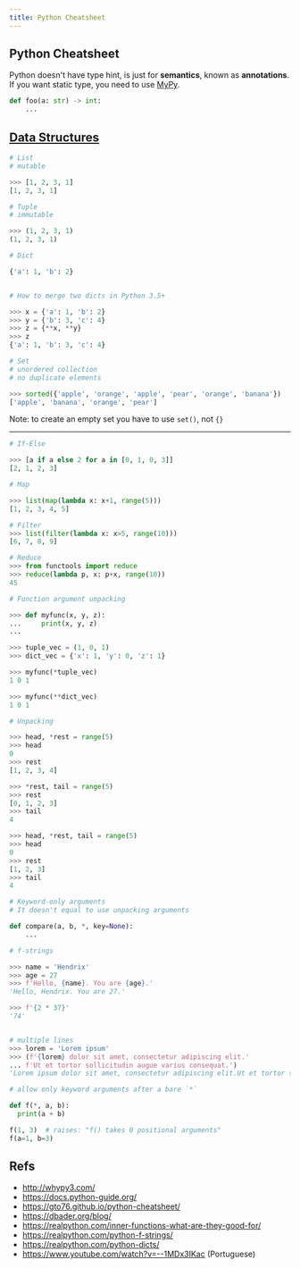 ```yaml
---
title: Python Cheatsheet
---
```


Python Cheatsheet
-----------------

Python doesn't have type hint, is just for **semantics**, known as **annotations**. If you want static type, you need to use [MyPy](http://mypy-lang.org/).

```python
def foo(a: str) -> int:
    ...
```

## [Data Structures](https://docs.python.org/3.6/tutorial/datastructures.html)

```python
# List
# mutable

>>> [1, 2, 3, 1]
[1, 2, 3, 1]

```

```python
# Tuple
# immutable

>>> (1, 2, 3, 1)
(1, 2, 3, 1)


```

```python
# Dict

{'a': 1, 'b': 2}


# How to merge two dicts in Python 3.5+

>>> x = {'a': 1, 'b': 2}
>>> y = {'b': 3, 'c': 4}
>>> z = {**x, **y}
>>> z
{'a': 1, 'b': 3, 'c': 4}

```

```python
# Set
# unordered collection
# no duplicate elements

>>> sorted({'apple', 'orange', 'apple', 'pear', 'orange', 'banana'})
['apple', 'banana', 'orange', 'pear']

```

Note: to create an empty set you have to use `set()`, not `{}`

---

```python
# If-Else

>>> [a if a else 2 for a in [0, 1, 0, 3]]
[2, 1, 2, 3]

```


```python
# Map

>>> list(map(lambda x: x+1, range(5)))
[1, 2, 3, 4, 5]

# Filter
>>> list(filter(lambda x: x>5, range(10)))
[6, 7, 8, 9]

# Reduce
>>> from functools import reduce
>>> reduce(lambda p, x: p+x, range(10))
45

```


```python
# Function argument unpacking

>>> def myfunc(x, y, z):
...     print(x, y, z)
...

>>> tuple_vec = (1, 0, 1)
>>> dict_vec = {'x': 1, 'y': 0, 'z': 1}

>>> myfunc(*tuple_vec)
1 0 1

>>> myfunc(**dict_vec)
1 0 1

```

```python
# Unpacking

>>> head, *rest = range(5)
>>> head
0
>>> rest
[1, 2, 3, 4]

>>> *rest, tail = range(5)
>>> rest
[0, 1, 2, 3]
>>> tail
4

>>> head, *rest, tail = range(5)
>>> head
0
>>> rest
[1, 2, 3]
>>> tail
4

```

```python
# Keyword-only arguments
# It doesn't equal to use unpacking arguments

def compare(a, b, *, key=None):
    ...
```

```python
# f-strings

>>> name = 'Hendrix'
>>> age = 27
>>> f'Hello, {name}. You are {age}.'
'Hello, Hendrix. You are 27.'

>>> f'{2 * 37}'
'74'


# multiple lines
>>> lorem = 'Lorem ipsum'
>>> (f'{lorem} dolor sit amet, consectetur adipiscing elit.'
... f'Ut et tortor sollicitudin augue varius consequat.')
'Lorem ipsum dolor sit amet, consectetur adipiscing elit.Ut et tortor sollicitudin augue varius consequat.'

```


```python
# allow only keyword arguments after a bare `*`

def f(*, a, b):
  print(a + b)

f(1, 3)  # raises: "f() takes 0 positional arguments"
f(a=1, b=3)

```

## Refs
- http://whypy3.com/
- https://docs.python-guide.org/
- https://gto76.github.io/python-cheatsheet/
- https://dbader.org/blog/
- https://realpython.com/inner-functions-what-are-they-good-for/
- https://realpython.com/python-f-strings/
- https://realpython.com/python-dicts/
- https://www.youtube.com/watch?v=--1MDx3IKac (Portuguese)
